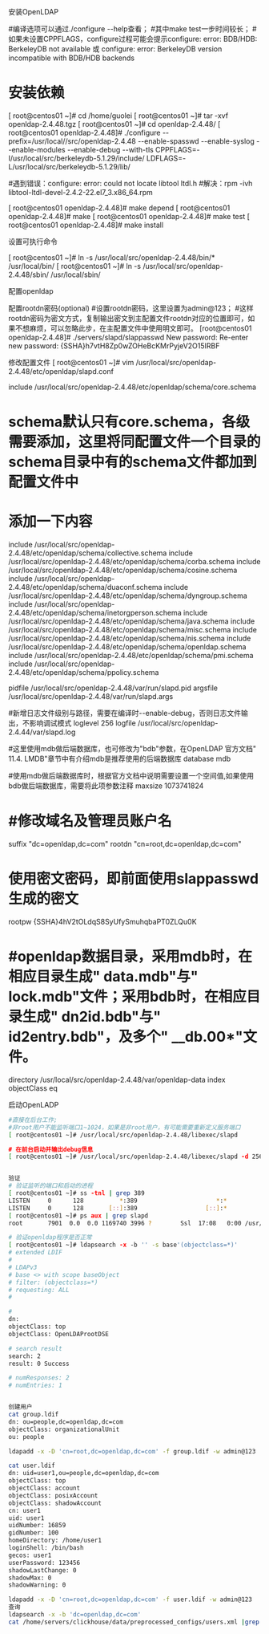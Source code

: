 安装OpenLDAP

#编译选项可以通过./configure --help查看；
#其中make test一步时间较长；
#如果未设置CPPFLAGS，configure过程可能会提示configure: error: BDB/HDB: BerkeleyDB not available 或 configure: error: BerkeleyDB version incompatible with BDB/HDB backends

# 安装依赖
[ root@centos01 ~]# cd /home/guolei
[ root@centos01 ~]# tar -xvf openldap-2.4.48.tgz
[ root@centos01 ~]# cd openldap-2.4.48/
[ root@centos01 openldap-2.4.48]# ./configure --prefix=/usr/local//src/openldap-2.4.48 --enable-spasswd --enable-syslog --enable-modules --enable-debug --with-tls CPPFLAGS=-I/usr/local/src/berkeleydb-5.1.29/include/ LDFLAGS=-L/usr/local/src/berkeleydb-5.1.29/lib/

#遇到错误：configure: error: could not locate libtool ltdl.h
#解决：rpm -ivh libtool-ltdl-devel-2.4.2-22.el7_3.x86_64.rpm

[ root@centos01 openldap-2.4.48]# make depend
[ root@centos01 openldap-2.4.48]# make
[ root@centos01 openldap-2.4.48]# make test
[ root@centos01 openldap-2.4.48]# make install

设置可执行命令

[ root@centos01 ~]# ln -s /usr/local/src/openldap-2.4.48/bin/* /usr/local/bin/
[ root@centos01 ~]# ln -s /usr/local/src/openldap-2.4.48/sbin/ /usr/local/sbin/

配置openldap

配置rootdn密码(optional)
#设置rootdn密码，这里设置为admin@123；
#这样rootdn密码为密文方式，复制输出密文到主配置文件rootdn对应的位置即可，如果不想麻烦，可以忽略此步，在主配置文件中使用明文即可。
[root@centos01 openldap-2.4.48]# ./servers/slapd/slappasswd
New password:
Re-enter new password:
{SSHA}h7vtH8Zp0wZOHeBcKMrPyjeV2O15IRBF


修改配置文件
[ root@centos01 ~]# vim /usr/local/src/openldap-2.4.48/etc/openldap/slapd.conf

include     /usr/local/src/openldap-2.4.48/etc/openldap/schema/core.schema
# schema默认只有core.schema，各级需要添加，这里将同配置文件一个目录的schema目录中有的schema文件都加到配置文件中
# 添加一下内容
include /usr/local/src/openldap-2.4.48/etc/openldap/schema/collective.schema
include /usr/local/src/openldap-2.4.48/etc/openldap/schema/corba.schema
include /usr/local/src/openldap-2.4.48/etc/openldap/schema/cosine.schema
include /usr/local/src/openldap-2.4.48/etc/openldap/schema/duaconf.schema
include /usr/local/src/openldap-2.4.48/etc/openldap/schema/dyngroup.schema
include /usr/local/src/openldap-2.4.48/etc/openldap/schema/inetorgperson.schema
include /usr/local/src/openldap-2.4.48/etc/openldap/schema/java.schema
include /usr/local/src/openldap-2.4.48/etc/openldap/schema/misc.schema
include /usr/local/src/openldap-2.4.48/etc/openldap/schema/nis.schema
include /usr/local/src/openldap-2.4.48/etc/openldap/schema/openldap.schema
include /usr/local/src/openldap-2.4.48/etc/openldap/schema/pmi.schema
include /usr/local/src/openldap-2.4.48/etc/openldap/schema/ppolicy.schema

pidfile     /usr/local/src/openldap-2.4.48/var/run/slapd.pid
argsfile    /usr/local/src/openldap-2.4.48/var/run/slapd.args

#新增日志文件级别与路径，需要在编译时--enable-debug，否则日志文件输出，不影响调试模式
loglevel    256
logfile    /usr/local/src/openldap-2.4.44/var/slapd.log

#这里使用mdb做后端数据库，也可修改为"bdb"参数，在OpenLDAP 官方文档" 11.4. LMDB"章节中有介绍mdb是推荐使用的后端数据库
database    mdb

#使用mdb做后端数据库时，根据官方文档中说明需要设置一个空间值,如果使用bdb做后端数据库，需要将此项参数注释
maxsize     1073741824

# #修改域名及管理员账户名
suffix      "dc=openldap,dc=com"
rootdn      "cn=root,dc=openldap,dc=com"

# 使用密文密码，即前面使用slappasswd生成的密文
rootpw      {SSHA}4hV2tOLdqS8SyUfySmuhqbaPT0ZLQu0K

# #openldap数据目录，采用mdb时，在相应目录生成" data.mdb"与" lock.mdb"文件；采用bdb时，在相应目录生成" dn2id.bdb"与" id2entry.bdb"，及多个" __db.00*"文件。
directory   /usr/local/src/openldap-2.4.48/var/openldap-data
index   objectClass eq

启动OpenLADP
```bash
#直接在后台工作;
#非root用户不能监听端口1~1024，如果是非root用户，有可能需要重新定义服务端口
[ root@centos01 ~]# /usr/local/src/openldap-2.4.48/libexec/slapd

# 在前台启动并输出debug信息
[ root@centos01 ~]# /usr/local/src/openldap-2.4.48/libexec/slapd -d 256


验证
# 验证监听的端口和启动的进程
[ root@centos01 ~]# ss -tnl | grep 389
LISTEN     0      128          *:389                      *:*                  
LISTEN     0      128       [::]:389                   [::]:*                  
[ root@centos01 ~]# ps aux | grep slapd
root       7901  0.0  0.0 1169740 3996 ?        Ssl  17:08   0:00 /usr/local/src/openldap-2.4.48/libexec/slapd

# 验证openldap程序是否正常
[ root@centos01 ~]# ldapsearch -x -b '' -s base'(objectclass=*)'
# extended LDIF
#
# LDAPv3
# base <> with scope baseObject
# filter: (objectclass=*)
# requesting: ALL
#

#
dn:
objectClass: top
objectClass: OpenLDAProotDSE

# search result
search: 2
result: 0 Success

# numResponses: 2
# numEntries: 1


创建用户
cat group.ldif
dn: ou=people,dc=openldap,dc=com
objectClass: organizationalUnit
ou: people

ldapadd -x -D 'cn=root,dc=openldap,dc=com' -f group.ldif -w admin@123

cat user.ldif
dn: uid=user1,ou=people,dc=openldap,dc=com
objectClass: top
objectClass: account
objectClass: posixAccount
objectClass: shadowAccount
cn: user1
uid: user1
uidNumber: 16859
gidNumber: 100
homeDirectory: /home/user1
loginShell: /bin/bash
gecos: user1
userPassword: 123456
shadowLastChange: 0
shadowMax: 0
shadowWarning: 0

ldapadd -x -D 'cn=root,dc=openldap,dc=com' -f user.ldif -w admin@123
查询
ldapsearch -x -b 'dc=openldap,dc=com'
cat /home/servers/clickhouse/data/preprocessed_configs/users.xml |grep ldapuser -C 10
